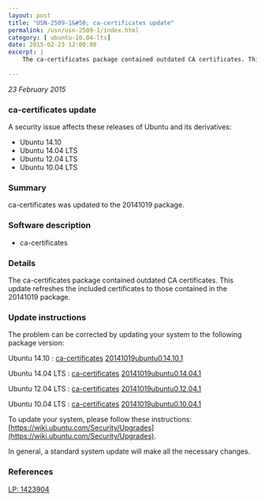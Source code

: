 ```yaml
---
layout: post
title: "USN-2509-1&#58; ca-certificates update"
permalink: /usn/usn-2509-1/index.html
category: [ ubuntu-10.04-lts]
date: 2015-02-23 12:00:00
excerpt: |
    The ca-certificates package contained outdated CA certificates. This update refreshes the included certificates to those contained in the 20141019 package. 
    
--- 
```

 
 

*23 February 2015*

### ca-certificates update

A security issue affects these releases of Ubuntu and its derivatives:

* Ubuntu 14.10
* Ubuntu 14.04 LTS
* Ubuntu 12.04 LTS
* Ubuntu 10.04 LTS

### Summary

ca-certificates was updated to the 20141019 package. 

### Software description

* ca-certificates 

### Details

The ca-certificates package contained outdated CA certificates. This update refreshes the included certificates to those contained in the 20141019 package. 

### Update instructions

The problem can be corrected by updating your system to the following package version:

Ubuntu 14.10
 : [ca-certificates](https://launchpad.net/ubuntu/+source/ca-certificates) <span> [20141019ubuntu0.14.10.1](https://launchpad.net/ubuntu/+source/ca-certificates/20141019ubuntu0.14.10.1) </span> 

Ubuntu 14.04 LTS
 : [ca-certificates](https://launchpad.net/ubuntu/+source/ca-certificates) <span> [20141019ubuntu0.14.04.1](https://launchpad.net/ubuntu/+source/ca-certificates/20141019ubuntu0.14.04.1) </span> 

Ubuntu 12.04 LTS
 : [ca-certificates](https://launchpad.net/ubuntu/+source/ca-certificates) <span> [20141019ubuntu0.12.04.1](https://launchpad.net/ubuntu/+source/ca-certificates/20141019ubuntu0.12.04.1) </span> 

Ubuntu 10.04 LTS
 : [ca-certificates](https://launchpad.net/ubuntu/+source/ca-certificates) <span> [20141019ubuntu0.10.04.1](https://launchpad.net/ubuntu/+source/ca-certificates/20141019ubuntu0.10.04.1) </span> 

To update your system, please follow these instructions: [https://wiki.ubuntu.com/Security/Upgrades](https://wiki.ubuntu.com/Security/Upgrades).

In general, a standard system update will make all the necessary changes. 

### References

 
 [LP: 1423904](https://launchpad.net/bugs/1423904)
 

